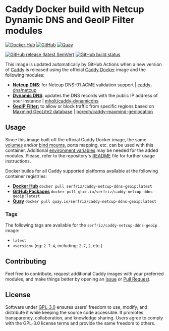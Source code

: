 # Caddy Docker build with Netcup Dynamic DNS and GeoIP Filter modules

[![Docker Hub](https://img.shields.io/badge/Docker%20Hub%20-%20serfriz%2Fcaddy--netcup--ddns--geoip%20-%20%230db7ed?style=flat&logo=docker)](https://hub.docker.com/r/serfriz/caddy-netcup-ddns-geoip)
[![GitHub](https://img.shields.io/badge/GitHub%20-%20serfriz%2Fcaddy--netcup--ddns--geoip%20-%20%23333?style=flat&logo=github)](https://ghcr.io/serfriz/caddy-netcup-ddns-geoip)
[![Quay](https://img.shields.io/badge/Quay%20-%20serfriz%2Fcaddy--netcup--ddns--geoip%20-%20%23CC0000?style=flat&logo=redhat)](https://quay.io/serfriz/caddy-netcup-ddns-geoip)

[![GitHub release (latest SemVer)](https://img.shields.io/github/v/release/serfriz/caddy-custom-builds?label=Release)](https://github.com/serfriz/caddy-custom-builds/releases)
[![GitHub build status](https://img.shields.io/github/actions/workflow/status/serfriz/caddy-custom-builds/build.caddy-netcup-ddns-geoip.yml?label=Build)](https://github.com/serfriz/caddy-custom-builds/actions/workflows/build.caddy-netcup-ddns-geoip.yml)

This image is updated automatically by GitHub Actions when a new version of [Caddy](https://github.com/caddyserver/caddy) is released using the official [Caddy Docker](https://hub.docker.com/_/caddy) image and the following modules:
- [**Netcup DNS**](https://github.com/serfriz/caddy-custom-builds?tab=readme-ov-file#dns-modules): for Netcup DNS-01 ACME validation support | [caddy-dns/netcup](https://github.com/caddy-dns/netcup-ddns)
- [**Dynamic DNS**](https://github.com/serfriz/caddy-custom-builds?tab=readme-ov-file#dynamic-dns): updates the DNS records with the public IP address of your instance | [mholt/caddy-dynamicdns](https://caddyserver.com/docs/modules/dynamic_dns)
- [**GeoIP Filter:**](https://github.com/serfriz/caddy-custom-builds?tab=readme-ov-file#geoip-filter) to allow or block traffic from specific regions based on [Maxmind GeoLite2 database](https://dev.maxmind.com/geoip/geolite2-free-geolocation-data) | [porech/caddy-maxmind-geolocation](https://github.com/porech/caddy-maxmind-geolocation)

## Usage

Since this image built off the official Caddy Docker image, the same [volumes](https://docs.docker.com/storage/volumes/) and/or [bind mounts](https://docs.docker.com/storage/bind-mounts/), ports mapping, etc. can be used with this container. Additional [environment variables](https://caddyserver.com/docs/caddyfile/concepts#environment-variables) may be needed for the added modules. Please, refer to the repository's [README](https://github.com/serfriz/caddy-custom-builds?tab=readme-ov-file#container-creation) file for further usage instructions.

Docker builds for all Caddy supported platforms available at the following container registries:
- [**Docker Hub**](https://hub.docker.com/r/serfriz/caddy-netcup-ddns-geoip) `docker pull serfriz/caddy-netcup-ddns-geoip:latest`
- [**GitHub Packages**](https://ghcr.io/serfriz/caddy-netcup-ddns-geoip) `docker pull ghcr.io/serfriz/caddy-netcup-ddns-geoip:latest`
- [**Quay**](https://quay.io/serfriz/caddy-netcup-ddns-geoip) `docker pull quay.io/serfriz/caddy-netcup-ddns-geoip:latest`

### Tags

The following tags are available for the `serfriz/caddy-netcup-ddns-geoip` image:

- `latest`
- `<version>` (eg: `2.7.4`, including: `2.7`, `2`, etc.)

## Contributing

Feel free to contribute, request additional Caddy images with your preferred modules, and make things better by opening an [Issue](https://github.com/serfriz/caddy-custom-builds/issues) or [Pull Request](https://github.com/serfriz/caddy-custom-builds/pulls).

## License

Software under [GPL-3.0](https://github.com/serfriz/caddy-custom-builds/blob/main/LICENSE) ensures users' freedom to use, modify, and distribute it while keeping the source code accessible. It promotes transparency, collaboration, and knowledge sharing. Users agree to comply with the GPL-3.0 license terms and provide the same freedom to others.